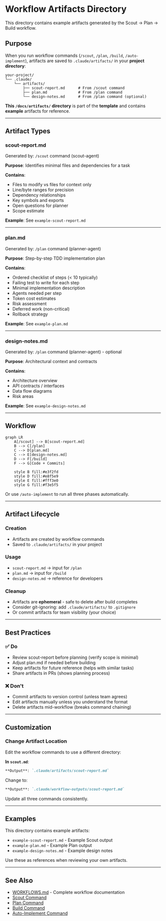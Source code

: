 # Workflow Artifacts Directory

This directory contains example artifacts generated by the Scout → Plan → Build workflow.

## Purpose

When you run workflow commands (`/scout`, `/plan`, `/build`, `/auto-implement`), artifacts are saved to `.claude/artifacts/` in your **project directory**:

```
your-project/
└── .claude/
    └── artifacts/
        ├── scout-report.md      # From /scout command
        ├── plan.md              # From /plan command
        └── design-notes.md      # From /plan command (optional)
```

**This `/docs/artifacts/` directory** is part of the **template** and contains **example** artifacts for reference.

---

## Artifact Types

### scout-report.md

Generated by: `/scout` command (scout-agent)

**Purpose**: Identifies minimal files and dependencies for a task

**Contains**:
- Files to modify vs files for context only
- Line/byte ranges for precision
- Dependency relationships
- Key symbols and exports
- Open questions for planner
- Scope estimate

**Example**: See `example-scout-report.md`

---

### plan.md

Generated by: `/plan` command (planner-agent)

**Purpose**: Step-by-step TDD implementation plan

**Contains**:
- Ordered checklist of steps (< 10 typically)
- Failing test to write for each step
- Minimal implementation description
- Agents needed per step
- Token cost estimates
- Risk assessment
- Deferred work (non-critical)
- Rollback strategy

**Example**: See `example-plan.md`

---

### design-notes.md

Generated by: `/plan` command (planner-agent) - optional

**Purpose**: Architectural context and contracts

**Contains**:
- Architecture overview
- API contracts / interfaces
- Data flow diagrams
- Risk areas

**Example**: See `example-design-notes.md`

---

## Workflow

```mermaid
graph LR
    A[/scout] --> B[scout-report.md]
    B --> C[/plan]
    C --> D[plan.md]
    C --> E[design-notes.md]
    D --> F[/build]
    F --> G[Code + Commits]

    style B fill:#e3f2fd
    style D fill:#e8f5e9
    style E fill:#fff3e0
    style G fill:#f3e5f5
```

Or use `/auto-implement` to run all three phases automatically.

---

## Artifact Lifecycle

### Creation
- Artifacts are created by workflow commands
- Saved to `.claude/artifacts/` in your project

### Usage
- `scout-report.md` → input for `/plan`
- `plan.md` → input for `/build`
- `design-notes.md` → reference for developers

### Cleanup
- Artifacts are **ephemeral** - safe to delete after build completes
- Consider git-ignoring: add `.claude/artifacts/` to `.gitignore`
- Or commit artifacts for team visibility (your choice)

---

## Best Practices

### ✅ Do
- Review scout-report before planning (verify scope is minimal)
- Adjust plan.md if needed before building
- Keep artifacts for future reference (helps with similar tasks)
- Share artifacts in PRs (shows planning process)

### ❌ Don't
- Commit artifacts to version control (unless team agrees)
- Edit artifacts manually unless you understand the format
- Delete artifacts mid-workflow (breaks command chaining)

---

## Customization

### Change Artifact Location

Edit the workflow commands to use a different directory:

**In `scout.md`**:
```markdown
**Output**: `.claude/artifacts/scout-report.md`
```

Change to:
```markdown
**Output**: `.claude/workflow-outputs/scout-report.md`
```

Update all three commands consistently.

---

## Examples

This directory contains example artifacts:

- `example-scout-report.md` - Example Scout output
- `example-plan.md` - Example Plan output
- `example-design-notes.md` - Example design notes

Use these as references when reviewing your own artifacts.

---

## See Also

- [WORKFLOWS.md](../WORKFLOWS.md) - Complete workflow documentation
- [Scout Command](../../commands/workflows/scout.md)
- [Plan Command](../../commands/workflows/plan.md)
- [Build Command](../../commands/workflows/build.md)
- [Auto-Implement Command](../../commands/workflows/auto-implement.md)
